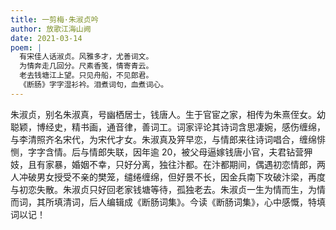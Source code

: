 ```yaml
---
title: 一剪梅·朱淑贞吟
author: 放歌江海山阙
date: 2021-03-14
poem: |
  有宋佳人话淑贞。风雅多才，尤善词文。
  为情奔走几回分。尺素香笺，情寄青云。
  老去钱塘江上望。只见舟船，不见郎君。
  《断肠》字字湿衫衿。泪煮词句，血煮词心。
---
```


朱淑贞，别名朱淑真，号幽栖居士，钱唐人。生于官宦之家，相传为朱熹侄女。幼聪颖，博经史，精书画，通音律，善词工。词家评论其诗词含思凄婉，感伤缠绵，与李清照齐名宋代，为宋代才女。朱淑真及笄早恋，与情郎来往诗词唱合，缠绵悱恻，字字含情。后与情郎失联，因年逾 20，被父母逼嫁钱唐小官，夫君钻营狎妓，且有家暴，婚姻不幸，只好分离，独往汴都。在汴都期间，偶遇初恋情郎，两人冲破男女授受不亲的樊笼，缱绻缠绵，但好景不长，因金兵南下攻破汴梁，再度与初恋失散。朱淑贞只好回老家钱塘等待，孤独老去。朱淑贞一生为情而生，为情而词，其所填清词，后人编辑成《断肠词集》。今读《断肠词集》，心中感慨，特填词以记！
